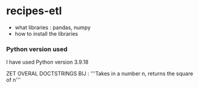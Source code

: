 # recipes-etl

- what libraries : pandas, numpy
- how to install the libraries


### Python version used
I have used Python version 3.9.18

ZET OVERAL DOCTSTRINGS BIJ :  '''Takes in a number n, returns the square of n'''
